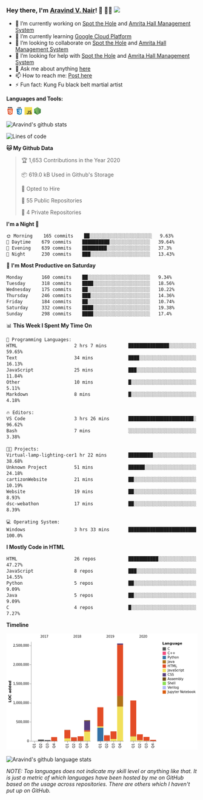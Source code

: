 ### Hey there, I'm [Aravind V. Nair](https://AravindVNair99.github.io)! 👋 👨‍💻 ![](https://komarev.com/ghpvc/?username=AravindVNair99&label=Views)

- 🔭 I’m currently working on [Spot the Hole](https://github.com/AravindVNair99/Spot-the-Hole) and [Amrita Hall Management System](https://github.com/AravindVNair99/Hall-Management-System)
- 🌱 I’m currently learning [Google Cloud Platform](https://cloud.google.com)
- 👯 I’m looking to collaborate on [Spot the Hole](https://github.com/AravindVNair99/Spot-the-Hole) and [Amrita Hall Management System](https://github.com/AravindVNair99/Hall-Management-System)
- 🤔 I’m looking for help with [Spot the Hole](https://github.com/AravindVNair99/Spot-the-Hole) and [Amrita Hall Management System](https://github.com/AravindVNair99/Hall-Management-System)
- 💬 Ask me about anything [here](https://github.com/AravindVNair99/AravindVNair99/issues)
- 📫 How to reach me: [Post here](https://github.com/AravindVNair99/AravindVNair99/issues)
- ⚡ Fun fact: Kung Fu black belt martial artist

**Languages and Tools:**

<code><img height="20px" src="https://raw.githubusercontent.com/github/explore/80688e429a7d4ef2fca1e82350fe8e3517d3494d/topics/html/html.png"></code>
<code><img height="20px" src="https://raw.githubusercontent.com/github/explore/80688e429a7d4ef2fca1e82350fe8e3517d3494d/topics/css/css.png"></code>
<code><img height="20px" src="https://raw.githubusercontent.com/github/explore/80688e429a7d4ef2fca1e82350fe8e3517d3494d/topics/javascript/javascript.png"></code>
<code><img height="20px" src="https://raw.githubusercontent.com/github/explore/80688e429a7d4ef2fca1e82350fe8e3517d3494d/topics/nodejs/nodejs.png"></code>

![Aravind's github stats](https://github-readme-stats.vercel.app/api?username=AravindVNair99&show_icons=true&include_all_commits=true&count_private=true)

<!--START_SECTION:waka-->
![Lines of code](https://img.shields.io/badge/From%20Hello%20World%20I%27ve%20Written-114.6%20million%20lines%20of%20code-blue)

**🐱 My Github Data** 

> 🏆 1,653 Contributions in the Year 2020
 > 
> 📦 619.0 kB Used in Github's Storage 
 > 
> 💼 Opted to Hire
 > 
> 📜 55 Public Repositories
 > 
> 🔑 4 Private Repositories 

**I'm a Night 🦉** 

```text
🌞 Morning    165 commits    ██░░░░░░░░░░░░░░░░░░░░░░░   9.63% 
🌆 Daytime    679 commits    ██████████░░░░░░░░░░░░░░░   39.64% 
🌃 Evening    639 commits    █████████░░░░░░░░░░░░░░░░   37.3% 
🌙 Night      230 commits    ███░░░░░░░░░░░░░░░░░░░░░░   13.43%

```
📅 **I'm Most Productive on Saturday** 

```text
Monday       160 commits    ██░░░░░░░░░░░░░░░░░░░░░░░   9.34% 
Tuesday      318 commits    ████░░░░░░░░░░░░░░░░░░░░░   18.56% 
Wednesday    175 commits    ██░░░░░░░░░░░░░░░░░░░░░░░   10.22% 
Thursday     246 commits    ███░░░░░░░░░░░░░░░░░░░░░░   14.36% 
Friday       184 commits    ██░░░░░░░░░░░░░░░░░░░░░░░   10.74% 
Saturday     332 commits    ████░░░░░░░░░░░░░░░░░░░░░   19.38% 
Sunday       298 commits    ████░░░░░░░░░░░░░░░░░░░░░   17.4%

```


📊 **This Week I Spent My Time On** 

```text
💬 Programming Languages: 
HTML                     2 hrs 7 mins        ███████████████░░░░░░░░░░   59.65% 
Text                     34 mins             ████░░░░░░░░░░░░░░░░░░░░░   16.13% 
JavaScript               25 mins             ███░░░░░░░░░░░░░░░░░░░░░░   11.84% 
Other                    10 mins             █░░░░░░░░░░░░░░░░░░░░░░░░   5.11% 
Markdown                 8 mins              █░░░░░░░░░░░░░░░░░░░░░░░░   4.18%

🔥 Editors: 
VS Code                  3 hrs 26 mins       ████████████████████████░   96.62% 
Bash                     7 mins              ░░░░░░░░░░░░░░░░░░░░░░░░░   3.38%

🐱‍💻 Projects: 
Virtual-lamp-lighting-cer1 hr 22 mins        █████████░░░░░░░░░░░░░░░░   38.68% 
Unknown Project          51 mins             ██████░░░░░░░░░░░░░░░░░░░   24.18% 
cartizonWebsite          21 mins             ██░░░░░░░░░░░░░░░░░░░░░░░   10.19% 
Website                  19 mins             ██░░░░░░░░░░░░░░░░░░░░░░░   8.93% 
dsc-webathon             17 mins             ██░░░░░░░░░░░░░░░░░░░░░░░   8.39%

💻 Operating System: 
Windows                  3 hrs 33 mins       █████████████████████████   100.0%

```

**I Mostly Code in HTML** 

```text
HTML                     26 repos            ███████████░░░░░░░░░░░░░░   47.27% 
JavaScript               8 repos             ███░░░░░░░░░░░░░░░░░░░░░░   14.55% 
Python                   5 repos             ██░░░░░░░░░░░░░░░░░░░░░░░   9.09% 
Java                     5 repos             ██░░░░░░░░░░░░░░░░░░░░░░░   9.09% 
C                        4 repos             █░░░░░░░░░░░░░░░░░░░░░░░░   7.27%

```


**Timeline**

![Chart not found](https://github.com/aravindvnair99/aravindvnair99/blob/master/charts/bar_graph.png) 


<!--END_SECTION:waka-->
![Aravind's github language stats](https://github-readme-stats.vercel.app/api/top-langs/?username=AravindVNair99&layout=compact)

*NOTE: Top languages does not indicate my skill level or anything like that. It is just a metric of which languages have been hosted by me on GitHub based on the usage across repositories. There are others which I haven't put up on GitHub.*

<!--
<p align="center">
<a href="https://buymeacoffee.com/AravindVNair99" target="_blank"><img src="https://cdn.buymeacoffee.com/buttons/arial-blue.png" alt="Buy Aravind A Coffee" height="40" width="170" ></a>
</p>
-->
